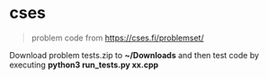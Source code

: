 # cses

> problem code from https://cses.fi/problemset/

Download problem tests.zip to **~/Downloads** and then test code by executing **python3 run_tests.py xx.cpp**